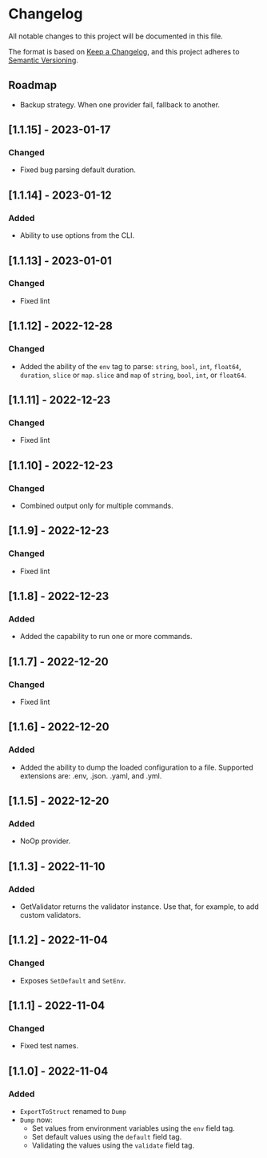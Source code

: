 # Changelog

All notable changes to this project will be documented in this file.

The format is based on [Keep a Changelog](https://keepachangelog.com/en/1.0.0/),
and this project adheres to [Semantic Versioning](https://semver.org/spec/v2.0.0.html).

## Roadmap

- Backup strategy. When one provider fail, fallback to another.

## [1.1.15] - 2023-01-17
### Changed
- Fixed bug parsing default duration.

## [1.1.14] - 2023-01-12
### Added
- Ability to use options from the CLI.

## [1.1.13] - 2023-01-01
### Changed
- Fixed lint

## [1.1.12] - 2022-12-28
### Changed
- Added the ability of the `env` tag to parse: `string`, `bool`, `int`, `float64`, `duration`, `slice` or `map`. `slice` and `map` of `string`, `bool`, `int`, or `float64`.

## [1.1.11] - 2022-12-23
### Changed
- Fixed lint

## [1.1.10] - 2022-12-23
### Changed
- Combined output only for multiple commands.

## [1.1.9] - 2022-12-23
### Changed
- Fixed lint

## [1.1.8] - 2022-12-23
### Added
- Added the capability to run one or more commands.

## [1.1.7] - 2022-12-20
### Changed
- Fixed lint

## [1.1.6] - 2022-12-20
### Added
- Added the ability to dump the loaded configuration to a file. Supported extensions are: .env, .json. .yaml, and .yml.

## [1.1.5] - 2022-12-20
### Added
- NoOp provider.

## [1.1.3] - 2022-11-10
### Added
- GetValidator returns the validator instance. Use that, for example, to add custom validators.

## [1.1.2] - 2022-11-04
### Changed
- Exposes `SetDefault` and `SetEnv`.

## [1.1.1] - 2022-11-04
### Changed
- Fixed test names.

## [1.1.0] - 2022-11-04
### Added
- `ExportToStruct` renamed to `Dump`
- `Dump` now:
    - Set values from environment variables using the `env` field tag.
    - Set default values using the `default` field tag.
    - Validating the values using the `validate` field tag.
